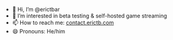 - 👋 Hi, I’m @erictbar
- 👀 I’m interested in beta testing & self-hosted game streaming
- 📫 How to reach me: [contact.erictb.com](http://contact.erictb.com)
- 😄 Pronouns: He/him
<!--
**erictbar/erictbar** is a ✨ _special_ ✨ repository because its `README.md` (this file) appears on your GitHub profile.

Here are some ideas to get you started:

- 🔭 I’m currently working on ...
- 🌱 I’m currently learning ...
- 👯 I’m looking to collaborate on ...
- 🤔 I’m looking for help with ...
- 💬 Ask me about ...
- 📫 How to reach me: ...
- 😄 Pronouns: ...
- ⚡ Fun fact: ...
-->
